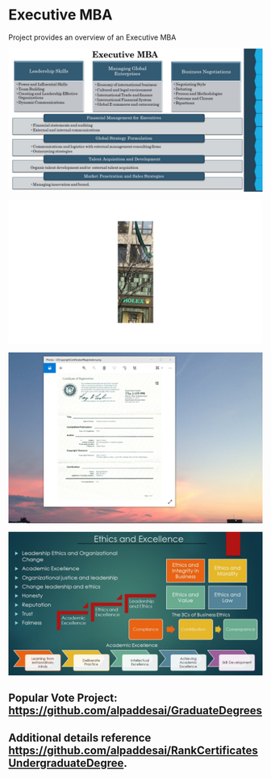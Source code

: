 # Executive MBA  

Project provides an overview of an Executive MBA

![image](ExecutiveMBA.jpg)

![image](Ilikedmytime.jpg)

![image](USCopyrightCertificate.png)

![image](Ethics.jpg)

## Popular Vote Project: https://github.com/alpaddesai/GraduateDegrees 

## Additional details reference https://github.com/alpaddesai/RankCertificatesUndergraduateDegree.
